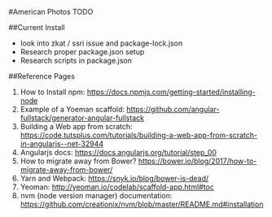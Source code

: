 #American Photos TODO

##Current Install
* look into zkat / ssri issue and package-lock.json
* Research proper package.json setup
* Research scripts in package.json


##Reference Pages
1. How to Install npm: https://docs.npmjs.com/getting-started/installing-node
2. Example of a Yoeman scaffold: https://github.com/angular-fullstack/generator-angular-fullstack
3. Building a Web app from scratch: https://code.tutsplus.com/tutorials/building-a-web-app-from-scratch-in-angularjs--net-32944
4. Angularjs docs: https://docs.angularjs.org/tutorial/step_00
5. How to migrate away from Bower? https://bower.io/blog/2017/how-to-migrate-away-from-bower/
6. Yarn and Webpack: https://snyk.io/blog/bower-is-dead/
7. Yeoman: http://yeoman.io/codelab/scaffold-app.html#toc
8. nvm (node version manager) documentation: https://github.com/creationix/nvm/blob/master/README.md#installation

